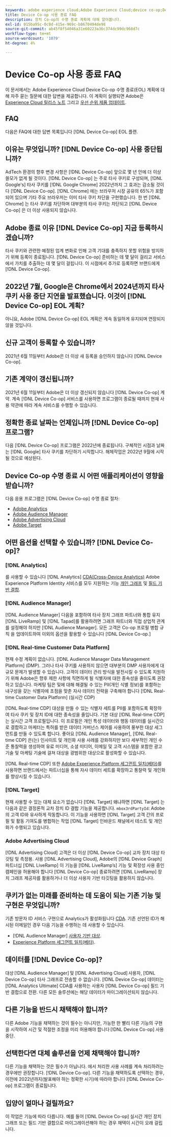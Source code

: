 ```yaml
---
keywords: adobe experience cloud;Adobe Experience Cloud;device co-op;Device Co-op;수명 종료
title: Device Co-op 사용 종료 FAQ
description: 장치 Co-op의 수명 종료 계획에 대해 알아봅니다.
exl-id: 015ba95c-0c8d-415e-969c-b8670494de98
source-git-commit: ab45f8f54046a31e60223a36c374dc99dc968d7c
workflow-type: tm+mt
source-wordcount: '1079'
ht-degree: 4%

---
```


# Device Co-op 사용 종료 FAQ

이 문서에서는 Adobe Experience Cloud Device Co-op 수명 종료(EOL) 계획에 대해 자주 묻는 질문에 대한 답변을 제공합니다. 이 계획이 실행되면 Adobe은 [Experience Cloud 릴리스 노트](https://experienceleague.adobe.com/docs/release-notes/experience-cloud/current.html?lang=ko-KR) 그리고 [우선 순위 제품 업데이트](https://www.adobe.com/kr/subscription/priority-product-update.html).

## FAQ

다음은 FAQ에 대한 답변 목록입니다 [!DNL Device Co-op] EOL 플랜.

## 이유는 무엇입니까? [!DNL Device Co-op] 사용 중단됩니까?

AdTech 환경의 향후 변경 사항은 [!DNL Device Co-op] 앞으로 몇 년 안에 더 이상 쓸모가 없게 될 것이다. [!DNL Device Co-op] 는 주로 타사 쿠키로 구성되며, [!DNL Google's] 타사 쿠키를 [!DNL Google Chrome] 2022년까지 그 효과는 감소될 것이다 [!DNL Device Co-op]. [!DNL Chrome] 에는 브라우저 시장 공유의 65%가 포함되어 있으며 기타 주요 브라우저는 이미 타사 쿠키 차단을 구현했습니다. 한 번 [!DNL Chrome] 는 타사 쿠키를 차단하며 대부분의 타사 쿠키는 차단되고 [!DNL Device Co-op] 은 더 이상 사용되지 않습니다.

## Adobe 종료 이유 [!DNL Device Co-op] 지금 등록하시겠습니까?

타사 쿠키와 관련한 예정된 업계 변화로 인해 고객 기대를 충족하지 못할 위험을 방지하기 위해 등록이 종료됩니다. [!DNL Device Co-op] 준비하는 데 몇 달이 걸리고 서비스에서 가치를 추출하는 데 몇 달이 걸립니다. 이 시점에서 추가로 등록하면 브랜드에게 [!DNL Device Co-op].

## 2022년 7월, Google은 Chrome에서 2024년까지 타사 쿠키 사용 중단 지연을 발표했습니다. 이것이 [!DNL Device Co-op] EOL 계획?

아니요, Adobe [!DNL Device Co-op] EOL 계획은 계속 동일하게 유지되며 연장되지 않을 것입니다.

## 신규 고객이 등록할 수 있습니까?

2021년 6월 11일부터 Adobe은 더 이상 새 등록을 승인하지 않습니다 [!DNL Device Co-op].

## 기존 계약이 갱신됩니까?

2021년 6월 11일부터 Adobe은 더 이상 갱신되지 않습니다 [!DNL Device Co-op] 계약. 계속 [!DNL Device Co-op] 서비스를 사용하면 프로그램이 종료될 때까지 현재 사용 약관에 따라 계속 서비스를 수행할 수 있습니다.

## 정확한 종료 날짜는 언제입니까 [!DNL Device Co-op] 프로그램?

다음 [!DNL Device Co-op] 프로그램은 2022년에 종료됩니다. 구체적인 시점과 날짜는 [!DNL Google] 타사 쿠키를 차단하기 시작합니다. 해체작업은 2022년 9월에 시작될 것으로 예상된다.

## Device Co-op 수명 종료 시 어떤 애플리케이션이 영향을 받습니까?

다음 응용 프로그램은 [!DNL Device Co-op] 수명 종료 절차:

- [Adobe Analytics](https://experienceleague.adobe.com/docs/analytics.html?lang=en)
- [Adobe Audience Manager](https://experienceleague.adobe.com/docs/audience-manager/user-guide/overview/aam-overview.html?lang=en)
- [Adobe Advertising Cloud](https://experienceleague.adobe.com/docs/advertising-cloud.html?lang=en)
- [Adobe Target](https://experienceleague.adobe.com/docs/target/using/introduction/intro.html?lang=en)

## 어떤 옵션을 선택할 수 있습니까? [!DNL Device Co-op]?

### [!DNL Analytics]

를 사용할 수 있습니다 [!DNL Analytics] [CDA(Cross-Device Analytics)](https://experienceleague.adobe.com/docs/analytics/components/cda/overview.html) Adobe Experience Platform Identity 서비스를 모두 지원하는 기능 [개인 그래프](https://experienceleague.adobe.com/docs/analytics/components/cda/device-graph.html?lang=en) 및 [필드 기반 결합](https://experienceleague.adobe.com/docs/analytics/components/cda/field-based-stitching.html?lang=en).

### [!DNL Audience Manager]

[!DNL Audience Manager] 다음을 포함하여 타사 장치 그래프 파트너와 통합 유지 [!DNL LiveRamp] 및 [!DNL Tapad]를 활용하려면 그래프 파트너와 직접 상업적 관계를 설정해야 하지만 [!DNL Audience Manager]. 모든 고객은 Co-op 프로필 병합 규칙 을 업데이트하여 이외의 옵션을 활용할 수 있습니다 [!DNL Device Co-op.]

### [!DNL Real-time Customer Data Platform]

현재 수정 계획이 없습니다. [!DNL Audience Manager Data Management Platform] (DMP). 그러나 타사 쿠키를 사용하지 않으면 대부분의 DMP 사용자에게 대규모 문제가 발생할 수 있습니다. 고객이 데이터 관리 방식을 발전시킬 수 있도록 지원하기 위해 Adobe은 향후 제한 사항에 직면하게 될 식별자에 대한 종속성을 줄이도록 권장하고 있습니다. 마케팅 팀은 및에 대해 해결될 수 있는 PII(개인 식별 정보)를 포함하는 내구성을 갖는 식별자에 초점을 맞춘 자사 데이터 전략을 구축해야 합니다 [!DNL Real-time Customer Data Platform] (실시간 CDP)

[!DNL Real-time CDP] 대상을 만들 수 있는 식별자 세트를 PII를 포함하도록 확장하여 타사 쿠키 및 장치 ID에 대한 종속성을 줄입니다. 기본 대상 [!DNL Real-time CDP] 는 실시간 고객 프로필입니다. 이 프로필은 개인 특성 데이터와 행동 데이터를 실시간으로 결합하고 마케터는 특허를 받은 데이터 거버넌스 제어를 사용하여 풍부한 대상 세그먼트를 만들 수 있도록 합니다. 좋아요 [!DNL Audience Manager], [!DNL Real-time CDP] 은(는) 인사이트 및 개인화 사용 사례를 강화하지만 보다 세부적인 개인 수준 통찰력을 생성하여 유료 미디어, 소셜 미디어, 이메일 및 고객 시스템을 포함한 광고 기술 및 마케팅 기술에 걸쳐 대상을 광범위한 대상으로 활성화할 수 있습니다.

[!DNL Real-time CDP] 또한 [Adobe Experience Platform 세그먼트 일치(베타)](https://experienceleague.adobe.com/docs/experience-platform/segmentation/ui/segment-match/overview.html?lang=en)를 사용하면 브랜드에서는 파트너십을 통해 자사 데이터 세트를 확장하고 통찰력 및 개인화를 향상시킬 수 있습니다.

### [!DNL Target]

현재 사용할 수 있는 대체 요소가 없습니다 [!DNL Target] 왜냐하면 [!DNL Target] 는 다음과 같은 결정론적 교차 장치 ID 결합 기능을 제공합니다. `mbox3rdPartyId`: Adobe의 고객 ID와 유사하게 작동합니다. 이 기능을 사용하면 [!DNL Target] 고객 간의 프로필 및 활동 기여도를 병합하는 작업 [!DNL Target] 인바운드 채널에서 테스트 및 개인화가 수행되고 있습니다.

### Adobe Advertising Cloud

[!DNL Advertising Cloud] 고객은 더 이상 [!DNL Device Co-op] 교차 장치 대상 타깃팅 및 측정용. 사용 [!DNL Advertising Cloud], Adobe의 [!DNL Device Graph] 파트너십 [!DNL LiveRamp] 이 기능을 [!DNL LiveRamp’s] 기능 및 확장성 사용 중인 캠페인을 허용해야 합니다 [!DNL Device Co-op] 종료하려면 [!DNL LiveRamp] 장치 그래프 제공자를 활용하거나 더 이상 사용자 기반 타깃팅을 활용하지 않습니다.

## 쿠키가 없는 미래를 준비하는 데 도움이 되는 기존 기능 및 구현은 무엇입니까?

기존 방문자 ID 서비스 구현으로 Analytics가 활성화됩니다 [CDA](https://experienceleague.adobe.com/docs/analytics/components/cda/overview.html). 기존 선언된 ID가 해시된 이메일인 경우 다음 기능을 수행하는 데 사용할 수 있습니다.

- [!DNL Audience Manager] [사용자 기반 대상](https://experienceleague.adobe.com/docs/audience-manager/user-guide/features/destinations/people-based/people-based-destinations-overview.html).
- [Experience Platform 세그먼트 일치(베타)](https://experienceleague.adobe.com/docs/experience-platform/segmentation/ui/segment-match/overview.html?lang=en).

## 데이터를 [!DNL Device Co-op]?

대상 [!DNL Audience Manager] 및 [!DNL Advertising Cloud] 사용자, [!DNL Device Co-op] 타사 그래프로 전송할 수 없습니다. [!DNL Device Co-op] 데이터는 [!DNL Analytics Ultimate] CDA를 사용하는 사용자 [!DNL Device Co-op] 필드 기반 결합으로 전환. 다른 모든 솔루션에는 해당 데이터가 마이그레이션되지 않습니다.

## 다른 기능을 반드시 채택해야 합니까?

다른 Adobe 기능을 채택하는 것이 필수는 아니지만, 가능한 한 빨리 다른 기능의 구현을 시작하여 시간 및 적절한 조정을 미리 허용해야 합니다 [!DNL Device Co-op] 사용 중단.

## 선택한다면 대체 솔루션을 언제 채택해야 합니까?

다른 기능을 채택하는 것은 필수가 아닙니다. 에서 처리한 사용 사례를 계속 처리하려는 경우에만 권장합니다. [!DNL Device Co-op]. 다른 기능을 채택하도록 선택하는 경우, 이전에 2022년까지(발표해야 하는 정확한 시기)에 따라야 합니다 [!DNL Device Co-op] 프로그램이 종료됩니다.

## 입양이 얼마나 걸릴까요?

이 작업은 기능에 따라 다릅니다. 예를 들어 [!DNL Device Co-op] 실시간 개인 장치 그래프 또는 필드 기반 결합으로 마이그레이션해야 하는 경우 채택이 시간이 오래 걸립니다.
